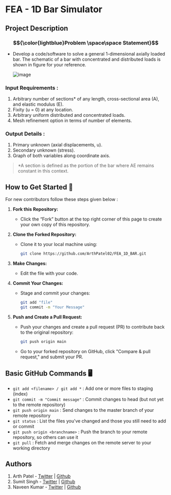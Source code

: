 # FEA - 1D Bar Simulator

## Project Description
### $${\color{lightblue}Problem \space\space Statement}$$
- Develop a code/software to solve a general 1-dimensional axially loaded bar. The schematic of a bar with concentrated and distributed loads is shown in figure for your reference.

   ![image](https://github.com/user-attachments/assets/4f7a4dda-f78d-4d7d-9497-22d27170ec8b)
  
### Input Requirements :
1. Arbitrary number of sections* of any length, cross-sectional area (A), and elastic modulus (E).
2. Fixity (u = 0) at any location.
3. Arbitrary uniform distributed and concentrated loads.
4. Mesh refinement option in terms of number of elements.
   
### Output Details :
1. Primary unknown (axial displacements, u).
2. Secondary unknown (stress).
3. Graph of both variables along coordinate axis.

  > *A section is defined as the portion of the bar where AE remains constant in this context.

## How to Get Started 🏁
For new contributors follow these steps given below : 
1. **Fork this Repository:**
   - Click the “Fork” button at the top right corner of this page to create your own copy of this repository.

2. **Clone the Forked Repository:**
   - Clone it to your local machine using:
     ```bash
     git clone https://github.com/ArthPatel02/FEA_1D_BAR.git
     ```

3. **Make Changes:**
   - Edit the file with your code.

4. **Commit Your Changes:**
   - Stage and commit your changes:
     ```bash
     git add "file"
     git commit -m "Your Message"
     ```

5. **Push and Create a Pull Request:**
   - Push your changes and create a pull request (PR) to contribute back to the original repository:
     ```bash
     git push origin main
     ```
   - Go to your forked repository on GitHub, click "Compare & pull request," and submit your PR.

## Basic GitHub Commands 🖥️
  - `git add <filename> / git add *` : Add one or more files to staging (index)
- `git commit -m "Commit message"` : Commit changes to head (but not yet to the remote repository)
- `git push origin main` : Send changes to the master branch of your remote repository
- `git status` : List the files you've changed and those you still need to add or commit
- `git push origin <branchname>` : Push the branch to your remote repository, so others can use it
- `git pull` : Fetch and merge changes on the remote server to your working directory

## Authors  
1. Arth Patel - [Twitter](https://www.linkedin.com/in/arthpatel02/) | [Github](https://github.com/ArthPatel02)
2. Sumit Singh - [Twitter](https://www.linkedin.com/in/arthpatel02/) | [Github](https://github.com/ArthPatel02)
3. Naveen Kumar - [Twitter](https://www.linkedin.com/in/naveen-kumar-630636287/) | [Github](https://github.com/Naveenkumar026)
